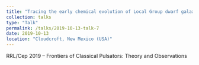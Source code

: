 ```yaml
---
title: "Tracing the early chemical evolution of Local Group dwarf galaxies using RR Lyrae stars"
collection: talks
type: "Talk"
permalink: /talks/2019-10-13-talk-7
date: 2019-10-13
location: "Cloudcroft, New Mexico (USA)"
---
```


RRL/Cep 2019 – Frontiers of Classical Pulsators: Theory and Observations
